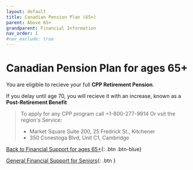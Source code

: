 ```yaml
---
layout: default
title: Canadian Pension Plan (65+)
parent: Above 65+
grandparent: Financial Information
nav_order: 1
#nav_exclude: true
---
```


# Canadian Pension Plan for ages 65+

You are eligible to recieve your full **CPP Retirement Pension**.

If you delay until age 70, you will recieve it with an increase, known as a **Post-Retirement Benefit**

>To apply for any CPP program call +1-800-277-9914 
>Or vsit the region's Service:
>   * Market Square Suite 200, 25 Fredrick St., Kitchener
>   * 350 Conestoga Blvd, Unit C1, Cambridge

[Back to Financial Support for ages 65+](./Above65.md){: .btn .btn-blue}

[General Financial Support for Seniors](./financialhelp.md){: .btn }
